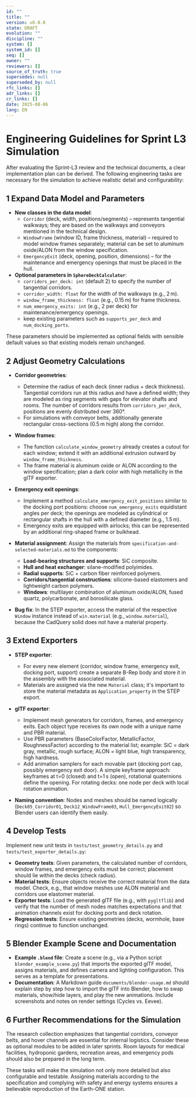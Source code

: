 ```yaml
---
id: ""
title: ""
version: v0.0.0
state: DRAFT
evolution: ""
discipline: ""
system: []
system_id: []
seq: []
owner: ""
reviewers: []
source_of_truth: true
supersedes: null
superseded_by: null
rfc_links: []
adr_links: []
cr_links: []
date: 2025-08-06
lang: EN
---
```


# Engineering Guidelines for Sprint L3 Simulation

After evaluating the Sprint-L3 review and the technical documents, a clear implementation plan can be derived. The following engineering tasks are necessary for the simulation to achieve realistic detail and configurability:

## 1 Expand Data Model and Parameters

* **New classes in the data model**:
  * `Corridor` (deck, width, positions/segments) – represents tangential walkways; they are based on the walkways and conveyors mentioned in the technical design.
  * `WindowFrame` (window ID, frame thickness, material) – required to model window frames separately; material can be set to aluminum oxide/ALON from the window specification.
  * `EmergencyExit` (deck, opening, position, dimensions) – for the maintenance and emergency openings that must be placed in the hull.
* **Optional parameters in `SphereDeckCalculator`**:
  * `corridors_per_deck: int` (default 2) to specify the number of tangential corridors.
  * `corridor_width: float` for the width of the walkways (e.g., 2 m).
  * `window_frame_thickness: float` (e.g., 0.15 m) for frame thickness.
  * `num_emergency_exits: int` (e.g., 2 per deck) for maintenance/emergency openings.
  * keep existing parameters such as `supports_per_deck` and `num_docking_ports`.

These parameters should be implemented as optional fields with sensible default values so that existing models remain unchanged.

## 2 Adjust Geometry Calculations

* **Corridor geometries**:
  * Determine the radius of each deck (inner radius + deck thickness). Tangential corridors run at this radius and have a defined width; they are modeled as ring segments with gaps for elevator shafts and rooms. The number of corridors results from `corridors_per_deck`, positions are evenly distributed over 360°.
  * For simulations with conveyor belts, additionally generate rectangular cross-sections (0.5 m high) along the corridor.

* **Window frames**:
  * The function `calculate_window_geometry` already creates a cutout for each window; extend it with an additional extrusion outward by `window_frame_thickness`.
  * The frame material is aluminum oxide or ALON according to the window specification; plan a dark color with high metallicity in the glTF exporter.

* **Emergency exit openings**:
  * Implement a method `calculate_emergency_exit_positions` similar to the docking port positions: choose `num_emergency_exits` equidistant angles per deck; the openings are modeled as cylindrical or rectangular shafts in the hull with a defined diameter (e.g., 1.5 m).
  * Emergency exits are equipped with airlocks; this can be represented by an additional ring-shaped frame or bulkhead.

* **Material assignment**: Assign the materials from `specification-and-selected-materials.md` to the components:
  * **Load-bearing structures and supports**: SiC composite.
  * **Hull and heat exchanger**: silane-modified polyimides.
  * **Radial supports**: SiC + carbon fiber reinforced polymers.
  * **Corridors/tangential constructions**: silicone-based elastomers and lightweight carbon polymers.
  * **Windows**: multilayer combination of aluminum oxide/ALON, fused quartz, polycarbonate, and borosilicate glass.

* **Bug fix**: In the STEP exporter, access the material of the respective `Window` instance instead of `win.material` (e.g., `window.material`), because the CadQuery solid does not have a material property.

## 3 Extend Exporters

* **STEP exporter**:
  * For every new element (corridor, window frame, emergency exit, docking port, support) create a separate B-Rep body and store it in the assembly with the associated material.
  * Materials are assigned via the new `Material` class; it's important to store the material metadata as `Application_property` in the STEP export.

* **glTF exporter**:
  * Implement mesh generators for corridors, frames, and emergency exits. Each object type receives its own node with a unique name and PBR material.
  * Use PBR parameters (BaseColorFactor, MetallicFactor, RoughnessFactor) according to the material list; example: SiC = dark gray, metallic, rough surface; ALON = light blue, high transparency, high hardness.
  * Add animation samplers for each movable part (docking port cap, possibly emergency exit door). A simple keyframe approach: keyframes at t=0 (closed) and t=1 s (open), rotational quaternions define the opening. For rotating decks: one node per deck with local rotation animation.

* **Naming convention**: Nodes and meshes should be named logically (`Deck05_Corridor01`, `Deck12_WindowFrame03`, `Hull_EmergencyExit02`) so Blender users can identify them easily.

## 4 Develop Tests

Implement new unit tests in `tests/test_geometry_details.py` and `tests/test_exporter_details.py`:

* **Geometry tests**: Given parameters, the calculated number of corridors, window frames, and emergency exits must be correct; placement should lie within the decks (check radius).
* **Material tests**: Ensure objects receive the correct material from the data model. Check, e.g., that window meshes use ALON material and corridors use elastomer material.
* **Exporter tests**: Load the generated glTF file (e.g., with `pygltflib`) and verify that the number of mesh nodes matches expectations and that animation channels exist for docking ports and deck rotation.
* **Regression tests**: Ensure existing geometries (decks, wormhole, base rings) continue to function unchanged.

## 5 Blender Example Scene and Documentation

* **Example `.blend` file**: Create a scene (e.g., via a Python script `blender_example_scene.py`) that imports the exported glTF model, assigns materials, and defines camera and lighting configuration. This serves as a template for presentations.
* **Documentation**: A Markdown guide `documents/blender-usage.md` should explain step by step how to import the glTF into Blender, how to swap materials, show/hide layers, and play the new animations. Include screenshots and notes on render settings (Cycles vs. Eevee).

## 6 Further Recommendations for the Simulation

The research collection emphasizes that tangential corridors, conveyor belts, and hover channels are essential for internal logistics. Consider these as optional modules to be added in later sprints. Room layouts for medical facilities, hydroponic gardens, recreation areas, and emergency pods should also be prepared in the long term.

These tasks will make the simulation not only more detailed but also configurable and testable. Assigning materials according to the specification and complying with safety and energy systems ensures a believable reproduction of the Earth-ONE station.
